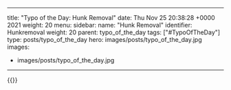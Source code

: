 
---
title: "Typo of the Day: Hunk Removal"
date: Thu Nov 25 20:38:28 +0000 2021
weight: 20
menu:
  sidebar:
    name: "Hunk Removal"
    identifier: Hunkremoval
    weight: 20
    parent: typo_of_the_day
tags: ["#TypoOfTheDay"]
type: posts/typo_of_the_day
hero: images/posts/typo_of_the_day.jpg
images:
- images/posts/typo_of_the_day.jpg
---


{{<tweet user="mariatta" id="1463970365277761541">}}

